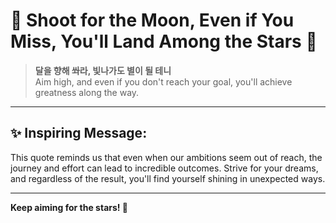 # 🌙 Shoot for the Moon, Even if You Miss, You'll Land Among the Stars 🌟

> **달을 향해 쏴라, 빛나가도 별이 될 테니**  
> Aim high, and even if you don't reach your goal, you'll achieve greatness along the way.

---

## ✨ Inspiring Message:
This quote reminds us that even when our ambitions seem out of reach, the journey and effort can lead to incredible outcomes. Strive for your dreams, and regardless of the result, you'll find yourself shining in unexpected ways.

---

**Keep aiming for the stars! 🌠**
